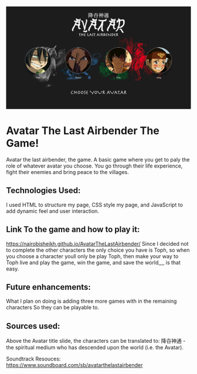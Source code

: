 ![](/img/screenShot.png)
# Avatar The Last Airbender The Game!
Avatar the last airbender, the game. A basic game where you get to paly the role of whatever avatar you choose. You go through their life experience, fight their enemies and bring peace to the villages.

## Technologies Used:
I used HTML to structure my page, CSS style my page, and JavaScript to add dynamic feel and user interaction.

## Link To the game and how to play it:
https://nairobisheikh.github.io/AvatarTheLastAirbender/
Since I decided not to complete the other characters the only choice you have is Toph, so when you choose a character youll only be play Toph, then make your way to Toph live and play the game, win the game, and save the world,,,, is that easy.

## Future enhancements:
What I plan on doing is adding three more games with in the remaining characters So they can be playable to.

## Sources used:
Above the Avatar title slide, the characters can be translated to:
降卋神通 - the spiritual medium who has descended upon the world (i.e. the Avatar).

Soundtrack Resouces:
https://www.soundboard.com/sb/avatarthelastairbender
